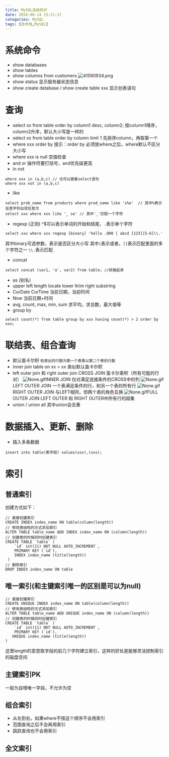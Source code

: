 ```yaml
---
title: MySQL高级知识
date: 2018-06-14 15:21:17
categories: MySQL
tags: [技术栈,MySQL]
---
```

# 系统命令
* show databases
* show tables
* show columns from customers
![41590934.png](41590934.png)
* show status
显示服务器状态信息
* show create database / show create table xxx
显示创表语句
# 查询
* select xx from table order by column1 desc, column2;
按column1降序，column2升序，默认大小写是一样的
* select xx from table order by column limit 1
先排序column，再取第一个
* where xxx order by
提示：order by 必须放where之后，where默认不区分大小写
* where xxx is null
空值检查
* and or 
操作符要打括号，and优先级更高
* in not
```
where xxx in (a,b,c) // 也可以嵌套select语句
where xxx not in (a,b,c)
```
* like
```
select prob_name from products where prod_name like 's%e'  // 其中%表示任意字符出现任意次
select xxx where xxx like '_ se' // 其中'_'匹配一个字符
```
* regexp (正则)
^$可以表示单词的开始和结尾，`.`表示单个字符
```
select xxx where xxx regexp [binary] 'hello .000 | abcd [123][5-6]\\.' 
```
其中binary可选参数，表示是否区分大小写
其中`|`表示或者，`[]`表示匹配里面的多个字符之一
`\\.`表示匹配`.`
* concat
```
select concat (var1, 'a', var2) from table; //拼接起来
```
* as (别名)
* upper left length locate lower ltrim right substring
* CurDate CurTime
当前日期，当前时间
* Now
当前日期+时间
* avg, count, max, min, sum
求平均，求总数，最大值等
* group by
```
select count(*) from table group by xxx having count(*) > 2 order by xxx;
```
# 联结表、组合查询
* 默认笛卡尔积
`检索出的行数为第一个表乘以第二个表的行数`
* inner join table on xx = xx 类似默认笛卡尔积
* left outer join 和 right outer join
  CROSS JOIN        笛卡尔乘积（所有可能的行对）
![None.gif](http://images.csdn.net/syntaxhighlighting/OutliningIndicators/None.gif)INNER JOIN        仅对满足连接条件的CROSS中的列
![None.gif](http://images.csdn.net/syntaxhighlighting/OutliningIndicators/None.gif)LEFT OUTER JOIN        一个表满足条件的行，和另一个表的所有行
![None.gif](http://images.csdn.net/syntaxhighlighting/OutliningIndicators/None.gif)RIGHT OUTER JOIN        与LEFT相同，但两个表的角色互换
![None.gif](http://images.csdn.net/syntaxhighlighting/OutliningIndicators/None.gif)FULL OUTER JOIN        LEFT OUTER 和 RIGHT OUTER中所有行的超集
* union / union all
其中union会去重
# 数据插入、更新、删除
* 插入多条数据
```
insert into table(表字段) values(xxx),(xxx);
```
# 索引
## 普通索引
创建方式如下：
```
// 直接创建索引
CREATE INDEX index_name ON table(column(length))
// 修改表结构的方式添加索引
ALTER TABLE table_name ADD INDEX index_name ON (column(length))
// 创建表的时候同时创建索引
CREATE TABLE `table` (
    `id` int(11) NOT NULL AUTO_INCREMENT ,
    PRIMARY KEY (`id`),
    INDEX index_name (title(length))
 )
// 删除索引
DROP INDEX index_name ON table
```

## 唯一索引(和主键索引唯一的区别是可以为null)
```
// 直接创建索引
CREATE UNIQUE INDEX index_name ON table(column(length))
// 修改表结构的方式添加索引
ALTER TABLE table_name ADD UNIQUE index_name ON (column(length))
// 创建表的时候同时创建索引
CREATE TABLE `table` (
    `id` int(11) NOT NULL AUTO_INCREMENT ,
    PRIMARY KEY (`id`),
   UNIQUE index_name (title(length))
)
```
这里length的意思取字段的前几个字符建立索引，这样的好处是能够灵活控制索引的磁盘空间
## 主键索引PK
一般为自增唯一字段，不允许为空
## 组合索引
* 从左到右，如果where不按这个顺序不会用索引
* 范围查询之后不会再用索引
* 跳跃查询也不会用索引
## 全文索引

